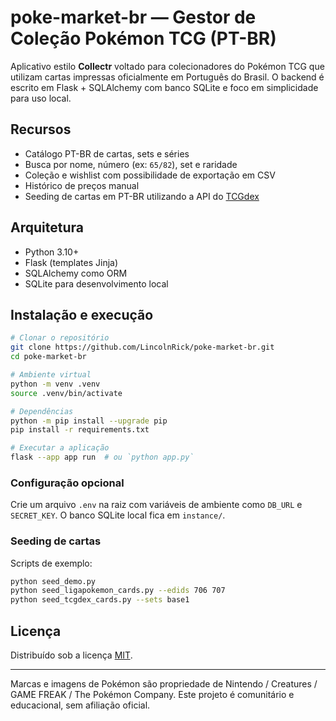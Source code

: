 # poke-market-br — Gestor de Coleção Pokémon TCG (PT-BR)

Aplicativo estilo **Collectr** voltado para colecionadores do Pokémon TCG
que utilizam cartas impressas oficialmente em Português do Brasil.
O backend é escrito em Flask + SQLAlchemy com banco SQLite e foco em
simplicidade para uso local.

## Recursos
- Catálogo PT-BR de cartas, sets e séries
- Busca por nome, número (ex: `65/82`), set e raridade
- Coleção e wishlist com possibilidade de exportação em CSV
- Histórico de preços manual
- Seeding de cartas em PT-BR utilizando a API do [TCGdex](https://www.tcgdex.net/)

## Arquitetura
- Python 3.10+
- Flask (templates Jinja)
- SQLAlchemy como ORM
- SQLite para desenvolvimento local

## Instalação e execução
```bash
# Clonar o repositório
git clone https://github.com/LincolnRick/poke-market-br.git
cd poke-market-br

# Ambiente virtual
python -m venv .venv
source .venv/bin/activate

# Dependências
python -m pip install --upgrade pip
pip install -r requirements.txt

# Executar a aplicação
flask --app app run  # ou `python app.py`
```

### Configuração opcional
Crie um arquivo `.env` na raiz com variáveis de ambiente como
`DB_URL` e `SECRET_KEY`. O banco SQLite local fica em `instance/`.

### Seeding de cartas
Scripts de exemplo:
```bash
python seed_demo.py
python seed_ligapokemon_cards.py --edids 706 707
python seed_tcgdex_cards.py --sets base1
```

## Licença
Distribuído sob a licença [MIT](LICENSE).

---
Marcas e imagens de Pokémon são propriedade de Nintendo / Creatures /
GAME FREAK / The Pokémon Company. Este projeto é comunitário e
educacional, sem afiliação oficial.
